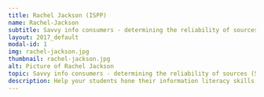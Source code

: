 ```yaml
---
title: Rachel Jackson (ISPP)
name: Rachel-Jackson
subtitle: Savvy info consumers - determining the reliability of sources (Slam-Dunk)
layout: 2017_default
modal-id: 1
img: rachel-jackson.jpg
thumbnail: rachel-jackson.jpg
alt: Picture of Rachel Jackson
topic: Savvy info consumers - determining the reliability of sources (Slam-Dunk)
description: Help your students hone their information literacy skills in today's fake news world
---
```

